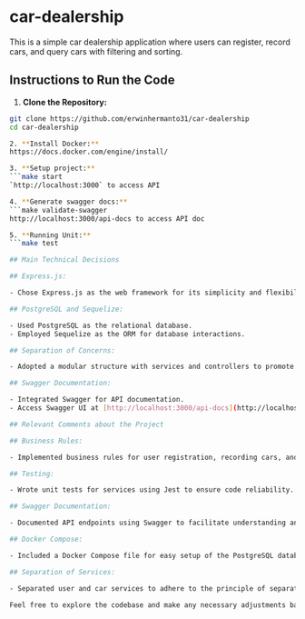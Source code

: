 # car-dealership

This is a simple car dealership application where users can register, record cars, and query cars with filtering and sorting.

## Instructions to Run the Code

1. **Clone the Repository:**

````bash
git clone https://github.com/erwinhermanto31/car-dealership
cd car-dealership

2. **Install Docker:**
https://docs.docker.com/engine/install/

3. **Setup project:**
```make start
`http://localhost:3000` to access API

4. **Generate swagger docs:**
```make validate-swagger
http://localhost:3000/api-docs to access API doc

5. **Running Unit:**
```make test

## Main Technical Decisions

## Express.js:

- Chose Express.js as the web framework for its simplicity and flexibility.

## PostgreSQL and Sequelize:

- Used PostgreSQL as the relational database.
- Employed Sequelize as the ORM for database interactions.

## Separation of Concerns:

- Adopted a modular structure with services and controllers to promote code organization and maintainability.

## Swagger Documentation:

- Integrated Swagger for API documentation.
- Access Swagger UI at [http://localhost:3000/api-docs](http://localhost:3000/api-docs) after running the application.

## Relevant Comments about the Project

## Business Rules:

- Implemented business rules for user registration, recording cars, and querying cars with filtering and sorting.

## Testing:

- Wrote unit tests for services using Jest to ensure code reliability.

## Swagger Documentation:

- Documented API endpoints using Swagger to facilitate understanding and usage.

## Docker Compose:

- Included a Docker Compose file for easy setup of the PostgreSQL database.

## Separation of Services:

- Separated user and car services to adhere to the principle of separation of concerns.

Feel free to explore the codebase and make any necessary adjustments based on your specific needs.
````
